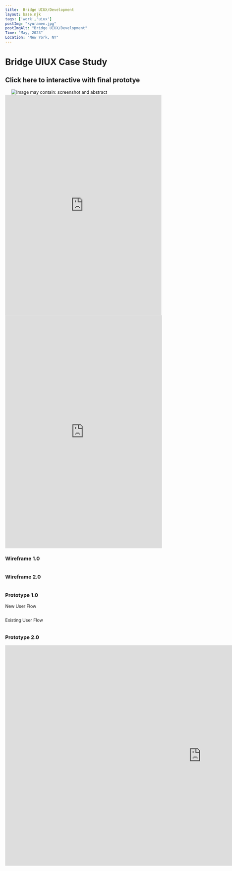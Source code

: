 ```yaml
---
title:  Bridge UIUX/Development
layout: base.njk
tags: ['work','uiux']
postImg: "kyuramen.jpg"
postImgAlt: "Bridge UIUX/Development"
Time: "May, 2023"
Location: "New York, NY"
---
```

<main>
 <div class="container">
      <h1 class="p40">Bridge UIUX Case Study</h1>
      <h2> Click here to interactive with final prototye</h2>
      <img src="https://mir-s3-cdn-cf.behance.net/project_modules/1400/def431170868777.646585e678a25.jpg" srcset="https://mir-s3-cdn-cf.behance.net/project_modules/disp/def431170868777.646585e678a25.jpg 600w, https://mir-s3-cdn-cf.behance.net/project_modules/fs/def431170868777.646585e678a25.jpg 1920w, https://mir-s3-cdn-cf.behance.net/project_modules/max_1200/def431170868777.646585e678a25.jpg 1200w, https://mir-s3-cdn-cf.behance.net/project_modules/1400/def431170868777.646585e678a25.jpg 1400w, https://mir-s3-cdn-cf.behance.net/project_modules/1400_opt_1/def431170868777.646585e678a25.jpg 1400w, https://mir-s3-cdn-cf.behance.net/project_modules/2800_opt_1/def431170868777.646585e678a25.jpg 2800w, https://mir-s3-cdn-cf.behance.net/project_modules/max_3840/def431170868777.646585e678a25.jpg 3840w" sizes="(max-width: 1400px) 100vw, 1400px" class="ImageElement-image-SRv" alt="" loading="lazy">
     <img src="https://mir-s3-cdn-cf.behance.net/project_modules/1400/8728ef170868777.646519fe84466.jpg" srcset="https://mir-s3-cdn-cf.behance.net/project_modules/disp/8728ef170868777.646519fe84466.jpg 600w, https://mir-s3-cdn-cf.behance.net/project_modules/fs/8728ef170868777.646519fe84466.jpg 1920w, https://mir-s3-cdn-cf.behance.net/project_modules/max_1200/8728ef170868777.646519fe84466.jpg 1200w, https://mir-s3-cdn-cf.behance.net/project_modules/1400/8728ef170868777.646519fe84466.jpg 1400w, https://mir-s3-cdn-cf.behance.net/project_modules/1400_opt_1/8728ef170868777.646519fe84466.jpg 1400w, https://mir-s3-cdn-cf.behance.net/project_modules/2800_opt_1/8728ef170868777.646519fe84466.jpg 2800w, https://mir-s3-cdn-cf.behance.net/project_modules/max_3840/8728ef170868777.646519fe84466.jpg 3840w" sizes="(max-width: 1400px) 100vw, 1400px" class="ImageElement-image-SRv" alt="" loading="lazy">
     <!-- persona -->
     <img src="https://mir-s3-cdn-cf.behance.net/project_modules/1400/d6350a170868777.646585e676b97.jpg" srcset="https://mir-s3-cdn-cf.behance.net/project_modules/disp/d6350a170868777.646585e676b97.jpg 600w, https://mir-s3-cdn-cf.behance.net/project_modules/fs/d6350a170868777.646585e676b97.jpg 1920w, https://mir-s3-cdn-cf.behance.net/project_modules/max_1200/d6350a170868777.646585e676b97.jpg 1200w, https://mir-s3-cdn-cf.behance.net/project_modules/1400/d6350a170868777.646585e676b97.jpg 1400w, https://mir-s3-cdn-cf.behance.net/project_modules/1400_opt_1/d6350a170868777.646585e676b97.jpg 1400w, https://mir-s3-cdn-cf.behance.net/project_modules/2800_opt_1/d6350a170868777.646585e676b97.jpg 2800w, https://mir-s3-cdn-cf.behance.net/project_modules/max_3840/d6350a170868777.646585e676b97.jpg 3840w" sizes="(max-width: 1400px) 100vw, 1400px" class="ImageElement-image-SRv" alt="" loading="lazy">
     <!-- Projectoverview -->
    <img src="https://mir-s3-cdn-cf.behance.net/project_modules/1400/a286b9170868777.646585e675e69.png" srcset="https://mir-s3-cdn-cf.behance.net/project_modules/disp/a286b9170868777.646585e675e69.png 600w, https://mir-s3-cdn-cf.behance.net/project_modules/fs/a286b9170868777.646585e675e69.png 1920w, https://mir-s3-cdn-cf.behance.net/project_modules/max_1200/a286b9170868777.646585e675e69.png 1200w, https://mir-s3-cdn-cf.behance.net/project_modules/1400/a286b9170868777.646585e675e69.png 1400w, https://mir-s3-cdn-cf.behance.net/project_modules/1400_opt_1/a286b9170868777.646585e675e69.png 1400w, https://mir-s3-cdn-cf.behance.net/project_modules/2800_opt_1/a286b9170868777.646585e675e69.png 2800w, https://mir-s3-cdn-cf.behance.net/project_modules/max_3840/a286b9170868777.646585e675e69.png 3840w" sizes="(max-width: 1400px) 100vw, 1400px" class="ImageElement-image-SRv" alt="" loading="lazy">
    <!-- team -->
    <img src="https://mir-s3-cdn-cf.behance.net/project_modules/1400/33b972170868777.64651cc800ec6.jpg" srcset="https://mir-s3-cdn-cf.behance.net/project_modules/disp/33b972170868777.64651cc800ec6.jpg 600w, https://mir-s3-cdn-cf.behance.net/project_modules/fs/33b972170868777.64651cc800ec6.jpg 1920w, https://mir-s3-cdn-cf.behance.net/project_modules/max_1200/33b972170868777.64651cc800ec6.jpg 1200w, https://mir-s3-cdn-cf.behance.net/project_modules/1400/33b972170868777.64651cc800ec6.jpg 1400w, https://mir-s3-cdn-cf.behance.net/project_modules/1400_opt_1/33b972170868777.64651cc800ec6.jpg 1400w, https://mir-s3-cdn-cf.behance.net/project_modules/2800_opt_1/33b972170868777.64651cc800ec6.jpg 2800w, https://mir-s3-cdn-cf.behance.net/project_modules/max_3840/33b972170868777.64651cc800ec6.jpg 3840w" sizes="(max-width: 1400px) 100vw, 1400px" class="ImageElement-image-SRv" alt="" loading="lazy">
    <!-- persona -->
    <img src="https://mir-s3-cdn-cf.behance.net/project_modules/1400/adae59170868777.646519fe879ef.jpg" srcset="https://mir-s3-cdn-cf.behance.net/project_modules/disp/adae59170868777.646519fe879ef.jpg 600w, https://mir-s3-cdn-cf.behance.net/project_modules/fs/adae59170868777.646519fe879ef.jpg 1920w, https://mir-s3-cdn-cf.behance.net/project_modules/max_1200/adae59170868777.646519fe879ef.jpg 1200w, https://mir-s3-cdn-cf.behance.net/project_modules/1400/adae59170868777.646519fe879ef.jpg 1400w, https://mir-s3-cdn-cf.behance.net/project_modules/1400_opt_1/adae59170868777.646519fe879ef.jpg 1400w, https://mir-s3-cdn-cf.behance.net/project_modules/2800_opt_1/adae59170868777.646519fe879ef.jpg 2800w, https://mir-s3-cdn-cf.behance.net/project_modules/max_3840/adae59170868777.646519fe879ef.jpg 3840w" sizes="(max-width: 1400px) 100vw, 1400px" class="ImageElement-image-SRv" alt="Image may contain: screenshot and abstract" loading="lazy">
    <!-- designvalue -->
    <img src="https://mir-s3-cdn-cf.behance.net/project_modules/1400/1ce85f170868777.646519fe85776.jpg" srcset="https://mir-s3-cdn-cf.behance.net/project_modules/disp/1ce85f170868777.646519fe85776.jpg 600w, https://mir-s3-cdn-cf.behance.net/project_modules/fs/1ce85f170868777.646519fe85776.jpg 1920w, https://mir-s3-cdn-cf.behance.net/project_modules/max_1200/1ce85f170868777.646519fe85776.jpg 1200w, https://mir-s3-cdn-cf.behance.net/project_modules/1400/1ce85f170868777.646519fe85776.jpg 1400w, https://mir-s3-cdn-cf.behance.net/project_modules/1400_opt_1/1ce85f170868777.646519fe85776.jpg 1400w, https://mir-s3-cdn-cf.behance.net/project_modules/2800_opt_1/1ce85f170868777.646519fe85776.jpg 2800w, https://mir-s3-cdn-cf.behance.net/project_modules/max_3840/1ce85f170868777.646519fe85776.jpg 3840w" sizes="(max-width: 1400px) 100vw, 1400px" class="ImageElement-image-SRv" alt="" loading="lazy">
    <!-- competitor -->
    <img src="https://mir-s3-cdn-cf.behance.net/project_modules/1400/1fcd3d170868777.64651da156427.jpg" srcset="https://mir-s3-cdn-cf.behance.net/project_modules/disp/1fcd3d170868777.64651da156427.jpg 600w, https://mir-s3-cdn-cf.behance.net/project_modules/fs/1fcd3d170868777.64651da156427.jpg 1920w, https://mir-s3-cdn-cf.behance.net/project_modules/max_1200/1fcd3d170868777.64651da156427.jpg 1200w, https://mir-s3-cdn-cf.behance.net/project_modules/1400/1fcd3d170868777.64651da156427.jpg 1400w, https://mir-s3-cdn-cf.behance.net/project_modules/1400_opt_1/1fcd3d170868777.64651da156427.jpg 1400w, https://mir-s3-cdn-cf.behance.net/project_modules/2800_opt_1/1fcd3d170868777.64651da156427.jpg 2800w, https://mir-s3-cdn-cf.behance.net/project_modules/max_3840/1fcd3d170868777.64651da156427.jpg 3840w" sizes="(max-width: 1400px) 100vw, 1400px" class="ImageElement-image-SRv" alt="" loading="lazy">
    <!-- meainfeature -->
    <img src="https://mir-s3-cdn-cf.behance.net/project_modules/1400/be3a08170868777.646585e673e87.png" srcset="https://mir-s3-cdn-cf.behance.net/project_modules/disp/be3a08170868777.646585e673e87.png 600w, https://mir-s3-cdn-cf.behance.net/project_modules/fs/be3a08170868777.646585e673e87.png 1920w, https://mir-s3-cdn-cf.behance.net/project_modules/max_1200/be3a08170868777.646585e673e87.png 1200w, https://mir-s3-cdn-cf.behance.net/project_modules/1400/be3a08170868777.646585e673e87.png 1400w, https://mir-s3-cdn-cf.behance.net/project_modules/1400_opt_1/be3a08170868777.646585e673e87.png 1400w, https://mir-s3-cdn-cf.behance.net/project_modules/2800_opt_1/be3a08170868777.646585e673e87.png 2800w, https://mir-s3-cdn-cf.behance.net/project_modules/max_3840/be3a08170868777.646585e673e87.png 3840w" sizes="(max-width: 1400px) 100vw, 1400px" class="ImageElement-image-SRv" alt="" loading="lazy">
    <!-- mainfeature -->
    <img src="https://mir-s3-cdn-cf.behance.net/project_modules/1400/cf120a170868777.646585e674e70.png" srcset="https://mir-s3-cdn-cf.behance.net/project_modules/disp/cf120a170868777.646585e674e70.png 600w, https://mir-s3-cdn-cf.behance.net/project_modules/fs/cf120a170868777.646585e674e70.png 1920w, https://mir-s3-cdn-cf.behance.net/project_modules/max_1200/cf120a170868777.646585e674e70.png 1200w, https://mir-s3-cdn-cf.behance.net/project_modules/1400/cf120a170868777.646585e674e70.png 1400w, https://mir-s3-cdn-cf.behance.net/project_modules/1400_opt_1/cf120a170868777.646585e674e70.png 1400w, https://mir-s3-cdn-cf.behance.net/project_modules/2800_opt_1/cf120a170868777.646585e674e70.png 2800w, https://mir-s3-cdn-cf.behance.net/project_modules/max_3840/cf120a170868777.646585e674e70.png 3840w" sizes="(max-width: 1400px) 100vw, 1400px" class="ImageElement-image-SRv" alt="" loading="lazy">
    <img src="https://mir-s3-cdn-cf.behance.net/project_modules/1400/be7eab170868777.646519fe82fad.jpg" srcset="https://mir-s3-cdn-cf.behance.net/project_modules/disp/be7eab170868777.646519fe82fad.jpg 600w, https://mir-s3-cdn-cf.behance.net/project_modules/fs/be7eab170868777.646519fe82fad.jpg 1920w, https://mir-s3-cdn-cf.behance.net/project_modules/max_1200/be7eab170868777.646519fe82fad.jpg 1200w, https://mir-s3-cdn-cf.behance.net/project_modules/1400/be7eab170868777.646519fe82fad.jpg 1400w, https://mir-s3-cdn-cf.behance.net/project_modules/1400_opt_1/be7eab170868777.646519fe82fad.jpg 1400w, https://mir-s3-cdn-cf.behance.net/project_modules/2800_opt_1/be7eab170868777.646519fe82fad.jpg 2800w, https://mir-s3-cdn-cf.behance.net/project_modules/max_3840/be7eab170868777.646519fe82fad.jpg 3000w" sizes="(max-width: 1400px) 100vw, 1400px" class="ImageElement-image-SRv" alt="" loading="lazy">
    <img src="https://mir-s3-cdn-cf.behance.net/project_modules/1400/edc2e6170868777.646519fe7b49d.jpg" srcset="https://mir-s3-cdn-cf.behance.net/project_modules/disp/edc2e6170868777.646519fe7b49d.jpg 600w, https://mir-s3-cdn-cf.behance.net/project_modules/fs/edc2e6170868777.646519fe7b49d.jpg 1920w, https://mir-s3-cdn-cf.behance.net/project_modules/max_1200/edc2e6170868777.646519fe7b49d.jpg 1200w, https://mir-s3-cdn-cf.behance.net/project_modules/1400/edc2e6170868777.646519fe7b49d.jpg 1400w, https://mir-s3-cdn-cf.behance.net/project_modules/1400_opt_1/edc2e6170868777.646519fe7b49d.jpg 1400w, https://mir-s3-cdn-cf.behance.net/project_modules/2800_opt_1/edc2e6170868777.646519fe7b49d.jpg 2800w, https://mir-s3-cdn-cf.behance.net/project_modules/max_3840/edc2e6170868777.646519fe7b49d.jpg 3840w" sizes="(max-width: 1400px) 100vw, 1400px" class="ImageElement-image-SRv" alt="" loading="lazy">
    <!-- lOGO Design -->
    <img src="https://mir-s3-cdn-cf.behance.net/project_modules/1400/191385170868777.646519fe7f987.jpg" srcset="https://mir-s3-cdn-cf.behance.net/project_modules/disp/191385170868777.646519fe7f987.jpg 600w, https://mir-s3-cdn-cf.behance.net/project_modules/fs/191385170868777.646519fe7f987.jpg 1920w, https://mir-s3-cdn-cf.behance.net/project_modules/max_1200/191385170868777.646519fe7f987.jpg 1200w, https://mir-s3-cdn-cf.behance.net/project_modules/1400/191385170868777.646519fe7f987.jpg 1400w, https://mir-s3-cdn-cf.behance.net/project_modules/1400_opt_1/191385170868777.646519fe7f987.jpg 1400w, https://mir-s3-cdn-cf.behance.net/project_modules/2800_opt_1/191385170868777.646519fe7f987.jpg 2800w, https://mir-s3-cdn-cf.behance.net/project_modules/max_3840/191385170868777.646519fe7f987.jpg 3840w" sizes="(max-width: 1400px) 100vw, 1400px" class="ImageElement-image-SRv" alt="" loading="lazy">
    <img src="https://mir-s3-cdn-cf.behance.net/project_modules/1400/144f6d170868777.64651f3923b45.png" srcset="https://mir-s3-cdn-cf.behance.net/project_modules/disp/144f6d170868777.64651f3923b45.png 600w, https://mir-s3-cdn-cf.behance.net/project_modules/fs/144f6d170868777.64651f3923b45.png 1920w, https://mir-s3-cdn-cf.behance.net/project_modules/max_1200/144f6d170868777.64651f3923b45.png 1200w, https://mir-s3-cdn-cf.behance.net/project_modules/1400/144f6d170868777.64651f3923b45.png 1400w, https://mir-s3-cdn-cf.behance.net/project_modules/1400_opt_1/144f6d170868777.64651f3923b45.png 1400w, https://mir-s3-cdn-cf.behance.net/project_modules/2800_opt_1/144f6d170868777.64651f3923b45.png 2800w, https://mir-s3-cdn-cf.behance.net/project_modules/max_3840/144f6d170868777.64651f3923b45.png 3840w" sizes="(max-width: 1400px) 100vw, 1400px" class="ImageElement-image-SRv" alt="" loading="lazy">
    <img src="https://mir-s3-cdn-cf.behance.net/project_modules/1400/97f4f5170868777.646585e6779de.png" srcset="https://mir-s3-cdn-cf.behance.net/project_modules/disp/97f4f5170868777.646585e6779de.png 600w, https://mir-s3-cdn-cf.behance.net/project_modules/fs/97f4f5170868777.646585e6779de.png 1920w, https://mir-s3-cdn-cf.behance.net/project_modules/max_1200/97f4f5170868777.646585e6779de.png 1200w, https://mir-s3-cdn-cf.behance.net/project_modules/1400/97f4f5170868777.646585e6779de.png 1400w, https://mir-s3-cdn-cf.behance.net/project_modules/1400_opt_1/97f4f5170868777.646585e6779de.png 1400w, https://mir-s3-cdn-cf.behance.net/project_modules/2800_opt_1/97f4f5170868777.646585e6779de.png 2800w, https://mir-s3-cdn-cf.behance.net/project_modules/max_3840/97f4f5170868777.646585e6779de.png 3840w" sizes="(max-width: 1400px) 100vw, 1400px" class="ImageElement-image-SRv" alt="" loading="lazy">
    <!-- prototype1.0 -->
    <img src="https://mir-s3-cdn-cf.behance.net/project_modules/1400/06bd4d170868777.646519fe86793.jpg" srcset="https://mir-s3-cdn-cf.behance.net/project_modules/disp/06bd4d170868777.646519fe86793.jpg 600w, https://mir-s3-cdn-cf.behance.net/project_modules/fs/06bd4d170868777.646519fe86793.jpg 1920w, https://mir-s3-cdn-cf.behance.net/project_modules/max_1200/06bd4d170868777.646519fe86793.jpg 1200w, https://mir-s3-cdn-cf.behance.net/project_modules/1400/06bd4d170868777.646519fe86793.jpg 1400w, https://mir-s3-cdn-cf.behance.net/project_modules/1400_opt_1/06bd4d170868777.646519fe86793.jpg 1400w, https://mir-s3-cdn-cf.behance.net/project_modules/2800_opt_1/06bd4d170868777.646519fe86793.jpg 2800w, https://mir-s3-cdn-cf.behance.net/project_modules/max_3840/06bd4d170868777.646519fe86793.jpg 3840w" sizes="(max-width: 1400px) 100vw, 1400px" class="ImageElement-image-SRv" alt="" loading="lazy">
  <iframe width="100%" height="711" src="https://www.youtube.com/embed/rESCc97ulCs" title="prototype1 0" frameborder="0" allow="accelerometer; autoplay; clipboard-write; encrypted-media; gyroscope; picture-in-picture; web-share" allowfullscreen></iframe>
  <iframe style="border: 1px solid rgba(0, 0, 0, 0.1);" width="100%" height="750" src="https://www.figma.com/embed?embed_host=share&url=https%3A%2F%2Fwww.figma.com%2Fproto%2FjKbwGAOnUlCxhQWwC8Y9AY%2FID-App-Wireframe%3Fnode-id%3D4-203%26starting-point-node-id%3D4%253A203" allowfullscreen></iframe>
  <h3> Wireframe 1.0</h3>
  <img src="https://mir-s3-cdn-cf.behance.net/project_modules/1400/62ad58170868777.646519fe7e740.png" srcset="https://mir-s3-cdn-cf.behance.net/project_modules/disp/62ad58170868777.646519fe7e740.png 600w, https://mir-s3-cdn-cf.behance.net/project_modules/fs/62ad58170868777.646519fe7e740.png 1920w, https://mir-s3-cdn-cf.behance.net/project_modules/max_1200/62ad58170868777.646519fe7e740.png 1200w, https://mir-s3-cdn-cf.behance.net/project_modules/1400/62ad58170868777.646519fe7e740.png 1400w, https://mir-s3-cdn-cf.behance.net/project_modules/1400_opt_1/62ad58170868777.646519fe7e740.png 1400w, https://mir-s3-cdn-cf.behance.net/project_modules/2800_opt_1/62ad58170868777.646519fe7e740.png 2800w, https://mir-s3-cdn-cf.behance.net/project_modules/max_3840/62ad58170868777.646519fe7e740.png 3036w" sizes="(max-width: 1400px) 100vw, 1400px" class="ImageElement-image-SRv" alt="" loading="lazy">
    <h3> Wireframe 2.0</h3>
  <img src="https://mir-s3-cdn-cf.behance.net/project_modules/1400/b3062d170868777.646519fe7a4bc.png" srcset="https://mir-s3-cdn-cf.behance.net/project_modules/disp/b3062d170868777.646519fe7a4bc.png 600w, https://mir-s3-cdn-cf.behance.net/project_modules/fs/b3062d170868777.646519fe7a4bc.png 1920w, https://mir-s3-cdn-cf.behance.net/project_modules/max_1200/b3062d170868777.646519fe7a4bc.png 1200w, https://mir-s3-cdn-cf.behance.net/project_modules/1400/b3062d170868777.646519fe7a4bc.png 1400w, https://mir-s3-cdn-cf.behance.net/project_modules/1400_opt_1/b3062d170868777.646519fe7a4bc.png 1400w, https://mir-s3-cdn-cf.behance.net/project_modules/max_3840/b3062d170868777.646519fe7a4bc.png 1956w" sizes="(max-width: 1400px) 100vw, 1400px" class="ImageElement-image-SRv" alt="" loading="lazy">
    <h3> Prototype 1.0 </h3>
    <p>New User Flow</p>
<img src="https://mir-s3-cdn-cf.behance.net/project_modules/1400/d45668170868777.6465517e7b367.png" srcset="https://mir-s3-cdn-cf.behance.net/project_modules/disp/d45668170868777.6465517e7b367.png 600w, https://mir-s3-cdn-cf.behance.net/project_modules/fs/d45668170868777.6465517e7b367.png 1920w, https://mir-s3-cdn-cf.behance.net/project_modules/max_1200/d45668170868777.6465517e7b367.png 1200w, https://mir-s3-cdn-cf.behance.net/project_modules/1400/d45668170868777.6465517e7b367.png 1400w, https://mir-s3-cdn-cf.behance.net/project_modules/1400_opt_1/d45668170868777.6465517e7b367.png 1400w, https://mir-s3-cdn-cf.behance.net/project_modules/2800_opt_1/d45668170868777.6465517e7b367.png 2800w, https://mir-s3-cdn-cf.behance.net/project_modules/max_3840/d45668170868777.6465517e7b367.png 3746w" sizes="(max-width: 1400px) 100vw, 1400px" class="ImageElement-image-SRv" alt="" loading="lazy">

<p>Existing User Flow </p>
<img src="https://mir-s3-cdn-cf.behance.net/project_modules/1400/2068a8170868777.6465517e7cc41.png" srcset="https://mir-s3-cdn-cf.behance.net/project_modules/disp/2068a8170868777.6465517e7cc41.png 600w, https://mir-s3-cdn-cf.behance.net/project_modules/fs/2068a8170868777.6465517e7cc41.png 1920w, https://mir-s3-cdn-cf.behance.net/project_modules/max_1200/2068a8170868777.6465517e7cc41.png 1200w, https://mir-s3-cdn-cf.behance.net/project_modules/1400/2068a8170868777.6465517e7cc41.png 1400w, https://mir-s3-cdn-cf.behance.net/project_modules/1400_opt_1/2068a8170868777.6465517e7cc41.png 1400w, https://mir-s3-cdn-cf.behance.net/project_modules/2800_opt_1/2068a8170868777.6465517e7cc41.png 2800w, https://mir-s3-cdn-cf.behance.net/project_modules/max_3840/2068a8170868777.6465517e7cc41.png 2894w" sizes="(max-width: 1400px) 100vw, 1400px" class="ImageElement-image-SRv" alt="" loading="lazy">
<h3> Prototype 2.0 </h3>
<iframe width="1264" height="711" src="https://www.youtube.com/embed/Qlila8sR6VY" title="Demo App" frameborder="0" allow="accelerometer; autoplay; clipboard-write; encrypted-media; gyroscope; picture-in-picture; web-share" allowfullscreen></iframe>
<img src="https://mir-s3-cdn-cf.behance.net/project_modules/1400/7cf6b9170868777.646519fe80a35.jpg" srcset="https://mir-s3-cdn-cf.behance.net/project_modules/disp/7cf6b9170868777.646519fe80a35.jpg 600w, https://mir-s3-cdn-cf.behance.net/project_modules/fs/7cf6b9170868777.646519fe80a35.jpg 1920w, https://mir-s3-cdn-cf.behance.net/project_modules/max_1200/7cf6b9170868777.646519fe80a35.jpg 1200w, https://mir-s3-cdn-cf.behance.net/project_modules/1400/7cf6b9170868777.646519fe80a35.jpg 1400w, https://mir-s3-cdn-cf.behance.net/project_modules/1400_opt_1/7cf6b9170868777.646519fe80a35.jpg 1400w, https://mir-s3-cdn-cf.behance.net/project_modules/2800_opt_1/7cf6b9170868777.646519fe80a35.jpg 2800w, https://mir-s3-cdn-cf.behance.net/project_modules/max_3840/7cf6b9170868777.646519fe80a35.jpg 3840w" sizes="(max-width: 1400px) 100vw, 1400px" class="ImageElement-image-SRv" alt="" loading="lazy">
<img src="https://mir-s3-cdn-cf.behance.net/project_modules/1400/30dfce170868777.64651cc802136.png" srcset="https://mir-s3-cdn-cf.behance.net/project_modules/disp/30dfce170868777.64651cc802136.png 600w, https://mir-s3-cdn-cf.behance.net/project_modules/fs/30dfce170868777.64651cc802136.png 1920w, https://mir-s3-cdn-cf.behance.net/project_modules/max_1200/30dfce170868777.64651cc802136.png 1200w, https://mir-s3-cdn-cf.behance.net/project_modules/1400/30dfce170868777.64651cc802136.png 1400w, https://mir-s3-cdn-cf.behance.net/project_modules/1400_opt_1/30dfce170868777.64651cc802136.png 1400w, https://mir-s3-cdn-cf.behance.net/project_modules/2800_opt_1/30dfce170868777.64651cc802136.png 2800w, https://mir-s3-cdn-cf.behance.net/project_modules/max_3840/30dfce170868777.64651cc802136.png 3840w" sizes="(max-width: 1400px) 100vw, 1400px" class="ImageElement-image-SRv" alt="" loading="lazy">

<!--  -->
  </div> 
</main>
